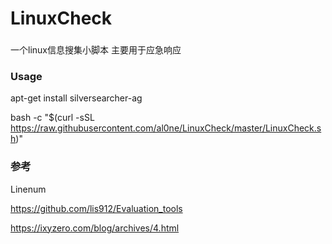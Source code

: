 # LinuxCheck

###
一个linux信息搜集小脚本 主要用于应急响应
### Usage
apt-get install silversearcher-ag

bash -c "$(curl -sSL https://raw.githubusercontent.com/al0ne/LinuxCheck/master/LinuxCheck.sh)"

### 参考

Linenum

https://github.com/lis912/Evaluation_tools

https://ixyzero.com/blog/archives/4.html
